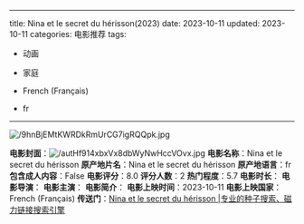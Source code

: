
---
title: Nina et le secret du hérisson(2023)
date: 2023-10-11
updated: 2023-10-11
categories: 电影推荐
tags:

- 动画
- 家庭

- French (Français)
- fr
---

<img src="https://image.tmdb.org/t/p/original/9hnBjEMtKWRDkRmUrCG7igRQQpk.jpg" alt="/9hnBjEMtKWRDkRmUrCG7igRQQpk.jpg" title="/9hnBjEMtKWRDkRmUrCG7igRQQpk.jpg">

**电影封面**：<img src="https://image.tmdb.org/t/p/w200/autHf914xbxVx8dbWyNwHccVOvx.jpg" alt="/autHf914xbxVx8dbWyNwHccVOvx.jpg" title="/autHf914xbxVx8dbWyNwHccVOvx.jpg">
**电影名称**：Nina et le secret du hérisson
**原产地片名**：Nina et le secret du hérisson
**原产地语言**：fr
**包含成人内容**：False
**电影评分**：8.0
**评分人数**：2
**热门程度**：5.7
**电影时长**：
**电影导演**：
**电影主演**：
**电影简介**：
**电影上映时间**：2023-10-11
**电影上映国家**：French (Français)
**传送门**：[Nina et le secret du hérisson |专业的种子搜索、磁力链接搜索引擎](https://movie.amd794.com:2083/?search=Nina%20et%20le%20secret%20du%20h%C3%A9risson&ordering=&mode=match_phrase&page_size=10&page=1)

